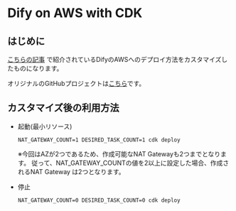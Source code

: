 # Dify on AWS with CDK
## はじめに
[こちらの記事](https://note.com/yukkie1114/n/n0d9c5551569f)
で紹介されているDifyのAWSへのデプロイ方法をカスタマイズしたものになります。

オリジナルのGitHubプロジェクトは[こちら](https://github.com/aws-samples/dify-self-hosted-on-aws)です。

## カスタマイズ後の利用方法
- 起動(最小リソース)
    ```
    NAT_GATEWAY_COUNT=1 DESIRED_TASK_COUNT=1 cdk deploy
    ```
    ※今回はAZが2つであるため、作成可能なNAT Gatewayも2つまでとなります。
    従って、NAT_GATEWAY_COUNTの値を2以上に設定した場合、作成されるNAT Gateway
    は2つとなります。

- 停止
    ```
    NAT_GATEWAY_COUNT=0 DESIRED_TASK_COUNT=0 cdk deploy
    ```


